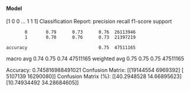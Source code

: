 #### Model
[1 0 0 ... 1 1 1]
Classification Report:
              precision    recall  f1-score   support

           0       0.79      0.73      0.76  26113946
           1       0.70      0.76      0.73  21397219

    accuracy                           0.75  47511165
   macro avg       0.74      0.75      0.74  47511165
weighted avg       0.75      0.75      0.75  47511165

Accuracy: 0.745816988491021
Confusion Matrix:
[[19144554  6969392]
 [ 5107139 16290080]]
Confusion Matrix (%):
[[40.2948528  14.66895623]
 [10.74934492 34.28684605]]
